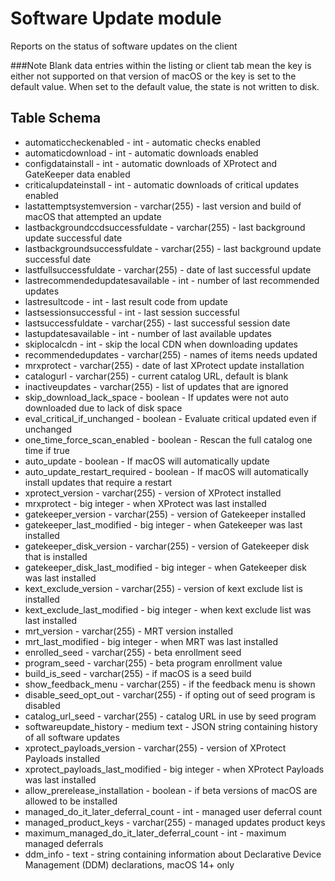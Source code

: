 Software Update module
==============

Reports on the status of software updates on the client


###Note 
Blank data entries within the listing or client tab mean the key is either not supported on that version of macOS or the key is set to the default value. When set to the default value, the state is not written to disk.

Table Schema
-----
* automaticcheckenabled - int - automatic checks enabled
* automaticdownload - int - automatic downloads enabled
* configdatainstall - int - automatic downloads of XProtect and GateKeeper data enabled
* criticalupdateinstall - int - automatic downloads of critical updates enabled
* lastattemptsystemversion - varchar(255) - last version and build of macOS that attempted an update
* lastbackgroundccdsuccessfuldate - varchar(255) - last background update successful date
* lastbackgroundsuccessfuldate - varchar(255) - last background update successful date
* lastfullsuccessfuldate - varchar(255) - date of last successful update
* lastrecommendedupdatesavailable - int - number of last recommended updates
* lastresultcode - int - last result code from update
* lastsessionsuccessful - int - last session successful
* lastsuccessfuldate - varchar(255) - last successful session date
* lastupdatesavailable - int - number of last available updates
* skiplocalcdn - int - skip the local CDN when downloading updates
* recommendedupdates - varchar(255) - names of items needs updated
* mrxprotect - varchar(255) - date of last XProtect update installation
* catalogurl - varchar(255) - current catalog URL, default is blank
* inactiveupdates - varchar(255) - list of updates that are ignored
* skip_download_lack_space - boolean - If updates were not auto downloaded due to lack of disk space
* eval_critical_if_unchanged - boolean - Evaluate critical updated even if unchanged
* one_time_force_scan_enabled - boolean - Rescan the full catalog one time if true
* auto_update - boolean - If macOS will automatically update
* auto_update_restart_required - boolean - If macOS will automatically install updates that require a restart
* xprotect_version - varchar(255) - version of XProtect installed
* mrxprotect - big integer - when XProtect was last installed
* gatekeeper_version - varchar(255) - version of Gatekeeper installed
* gatekeeper_last_modified - big integer - when Gatekeeper was last installed
* gatekeeper_disk_version - varchar(255) - version of Gatekeeper disk that is installed
* gatekeeper_disk_last_modified - big integer - when Gatekeeper disk was last installed
* kext_exclude_version - varchar(255) - version of kext exclude list is installed
* kext_exclude_last_modified - big integer - when kext exclude list was last installed
* mrt_version - varchar(255) - MRT version installed
* mrt_last_modified - big integer - when MRT was last installed
* enrolled_seed - varchar(255) - beta enrollment seed
* program_seed - varchar(255) - beta program enrollment value
* build_is_seed - varchar(255) - if macOS is a seed build
* show_feedback_menu - varchar(255) - if the feedback menu is shown
* disable_seed_opt_out - varchar(255) - if opting out of seed program is disabled
* catalog_url_seed - varchar(255) - catalog URL in use by seed program
* softwareupdate_history - medium text - JSON string containing history of all software updates
* xprotect_payloads_version - varchar(255) - version of XProtect Payloads installed
* xprotect_payloads_last_modified - big integer - when XProtect Payloads was last installed
* allow_prerelease_installation - boolean - if beta versions of macOS are allowed to be installed
* managed_do_it_later_deferral_count - int - managed user deferral count
* managed_product_keys - varchar(255) - managed updates product keys
* maximum_managed_do_it_later_deferral_count - int - maximum managed deferrals
* ddm_info - text - string containing information about Declarative Device Management (DDM) declarations, macOS 14+ only
